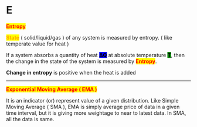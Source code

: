 # E

<mark style="color:red;">**Entropy**</mark>

<mark style="color:orange;">**State**</mark> ( solid/liquid/gas ) of any system is measured by entropy. ( like temperate value for heat )

If a system absorbs a quantity of heat <mark style="background-color:blue;">**ΔQ**</mark> at absolute temperature <mark style="background-color:green;">**T**</mark>, then the change in the state of the system is measured by <mark style="color:red;">**Entropy**</mark>.

**Change in entropy** is positive when the heat is added

****

<mark style="color:red;">**Exponential Moving Average ( EMA )**</mark>

It is an indicator (or) represent value of a given distribution. Like Simple Moving Average ( SMA ), EMA is simply average price of data in a given time interval, but it is giving more weightage to near to latest data. In SMA, all the data is same.
